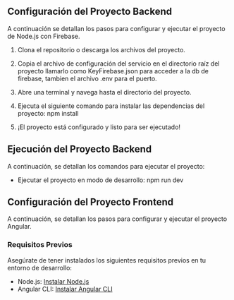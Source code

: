 ## Configuración del Proyecto Backend

A continuación se detallan los pasos para configurar y ejecutar el proyecto de Node.js con Firebase.
1. Clona el repositorio o descarga los archivos del proyecto.

2. Copia el archivo de configuración del servicio en el directorio raíz del proyecto llamarlo como KeyFirebase.json para acceder a la db de firebase, tambien el archivo .env para el puerto.

3. Abre una terminal y navega hasta el directorio del proyecto.

4. Ejecuta el siguiente comando para instalar las dependencias del proyecto:
   npm install
 
5. ¡El proyecto está configurado y listo para ser ejecutado!

## Ejecución del Proyecto Backend

A continuación, se detallan los comandos para ejecutar el proyecto:

- Ejecutar el proyecto en modo de desarrollo:
  npm run dev
  
  
## Configuración del Proyecto Frontend

A continuación, se detallan los pasos para configurar y ejecutar el proyecto Angular.

### Requisitos Previos

Asegúrate de tener instalados los siguientes requisitos previos en tu entorno de desarrollo:

- Node.js: [Instalar Node.js](https://nodejs.org)
- Angular CLI: [Instalar Angular CLI](https://angular.io/cli)
